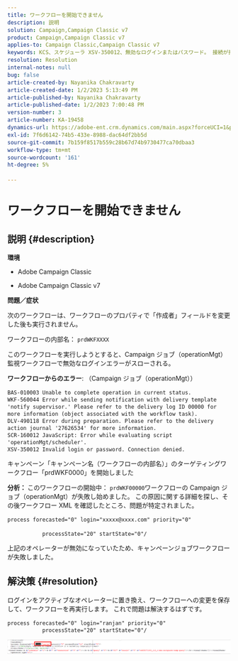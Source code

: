 ```yaml
---
title: ワークフローを開始できません
description: 説明
solution: Campaign,Campaign Classic v7
product: Campaign,Campaign Classic v7
applies-to: Campaign Classic,Campaign Classic v7
keywords: KCS、スケジューラ XSV-350012、無効なログインまたはパスワード。 接続が拒否されました。
resolution: Resolution
internal-notes: null
bug: false
article-created-by: Nayanika Chakravarty
article-created-date: 1/2/2023 5:13:49 PM
article-published-by: Nayanika Chakravarty
article-published-date: 1/2/2023 7:00:48 PM
version-number: 3
article-number: KA-19458
dynamics-url: https://adobe-ent.crm.dynamics.com/main.aspx?forceUCI=1&pagetype=entityrecord&etn=knowledgearticle&id=596d01cc-c08a-ed11-81ac-6045bd006c82
exl-id: 7f6d6142-74b5-433e-8988-dac64df2bb5d
source-git-commit: 7b159f8517b559c28b67d74b9730477ca70dbaa3
workflow-type: tm+mt
source-wordcount: '161'
ht-degree: 5%

---
```


# ワークフローを開始できません

## 説明 {#description}


<b>環境</b>

- Adobe Campaign Classic

- Adobe Campaign Classic v7

<b>問題／症状</b>

次のワークフローは、ワークフローのプロパティで「作成者」フィールドを変更した後も実行されません。

ワークフローの内部名： ``prdWKFXXXX``

このワークフローを実行しようとすると、Campaign ジョブ（operationMgt）監視ワークフローで無効なログインエラーがスローされる。

<b>ワークフローからのエラー</b>: （Campaign ジョブ（operationMgt））




```
BAS-010003 Unable to complete operation in current status.
WKF-560044 Error while sending notification with delivery template 'notify supervisor.' Please refer to the delivery log ID 00000 for more information (object associated with the workflow task).
DLV-490118 Error during preparation. Please refer to the delivery action journal '27626534' for more information.
SCR-160012 JavaScript: Error while evaluating script 'operationMgt/scheduler'.
XSV-350012 Invalid login or password. Connection denied.
```




キャンペーン「キャンペーン名（ワークフローの内部名）」のターゲティングワークフロー「prdWKF0000」を開始しました

<b>分析： </b>
このワークフローの開始中： `prdWKF00000`ワークフローの Campaign ジョブ（operationMgt）が失敗し始めました。 この原因に関する詳細を探し、その後ワークフロー XML を確認したところ、問題が特定されました。




```
process forecasted="0" login="xxxxx@xxxx.com" priority="0"

           processState="20" startState="0"/
```




上記のオペレーターが無効になっていたため、キャンペーンジョブワークフローが失敗しました。


## 解決策 {#resolution}


ログインをアクティブなオペレーターに置き換え、ワークフローへの変更を保存して、ワークフローを再実行します。 これで問題は解決するはずです。




```
process forecasted="0" login="ranjan" priority="0"
           processState="20" startState="0"/
```






![](assets/852729f9-68d0-ec11-a7b5-0022480a8e40.png)
